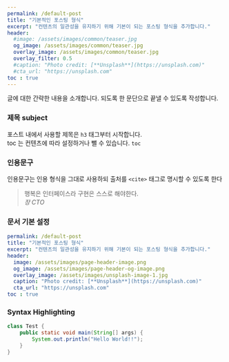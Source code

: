 ```yaml
---
permalink: /default-post
title: "기본적인 포스팅 형식"
excerpt: "컨텐츠의 일관성을 유지하기 위해 기본이 되는 포스팅 형식을 추가합니다."
header:
  #image: /assets/images/common/teaser.jpg
  og_image: /assets/images/common/teaser.jpg
  overlay_image: /assets/images/common/teaser.jpg
  overlay_filter: 0.5
  #caption: "Photo credit: [**Unsplash**](https://unsplash.com)"
  #cta_url: "https://unsplash.com"
toc : true
---
```


글에 대한 간략한 내용을 소개합니다. 되도록 한 문단으로 끝낼 수 있도록 작성합니다.

### 제목 subject

포스트 내에서 사용할 제목은 `h3` 태그부터 시작합니다.  
toc 는 컨텐츠에 따라 설정하거나 뺄 수 있습니다. `toc`


### 인용문구

인용문구는 인용 형식을 그대로 사용하되 출처를 `<cite>` 태그로 명시할 수 있도록 한다

> 행복은 인터페이스라 구현은 스스로 해야한다.  
> <cite>장 CTO</cite>


### 문서 기본 설정

```yaml
permalink: /default-post
title: "기본적인 포스팅 형식"
excerpt: "컨텐츠의 일관성을 유지하기 위해 기본이 되는 포스팅 형식을 추가합니다."
header:
  image: /assets/images/page-header-image.png
  og_image: /assets/images/page-header-og-image.png
  overlay_image: /assets/images/unsplash-image-1.jpg
  caption: "Photo credit: [**Unsplash**](https://unsplash.com)"
  cta_url: "https://unsplash.com"
toc : true
``` 

### Syntax Highlighting

```java
class Test {
    public static void main(String[] args) {
        System.out.println("Hello World!!");
    }
}
```